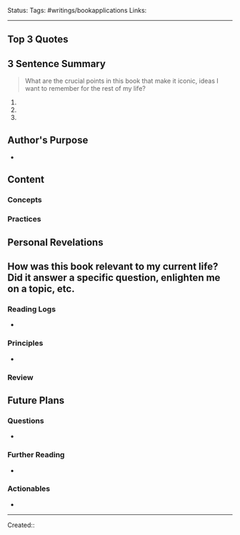 Status:
Tags: #writings/bookapplications
Links: 
___

## Top 3 Quotes

## 3 Sentence Summary
 > What are the crucial points in this book that make it iconic, ideas I want to remember for the rest of my life?
1. 
2. 
3. 
## Author's Purpose
- 
## Content
### Concepts
### Practices
## Personal Revelations
**How was this book relevant to my current life? Did it answer a specific question, enlighten me on a topic, etc.**
- 
### Reading Logs
- 
### Principles
- 
### Review
## Future Plans
### Questions
- 
### Further Reading
- 
### Actionables
- 
___
Created:: 